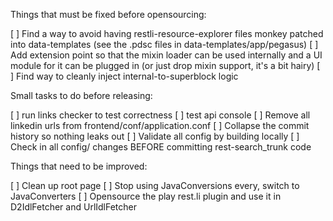 Things that must be fixed before opensourcing:

[ ] Find a way to avoid having restli-resource-explorer files monkey patched into data-templates (see the .pdsc files in data-templates/app/pegasus)
[ ] Add extension point so that the mixin loader can be used internally and a UI module for it can be plugged in (or just drop mixin support, it's a bit hairy)
[ ] Find way to cleanly inject internal-to-superblock logic


Small tasks to do before releasing:

[ ] run links checker to test correctness
[ ] test api console
[ ] Remove all linkedin urls from frontend/conf/application.conf
[ ] Collapse the commit history so nothing leaks out
[ ] Validate all config by building locally
[ ] Check in all config/ changes BEFORE committing rest-search_trunk code

Things that need to be improved:

[ ] Clean up root page
[ ] Stop using JavaConversions every, switch to JavaConverters
[ ] Opensource the play rest.li plugin and use it in D2IdlFetcher and UrlIdlFetcher
